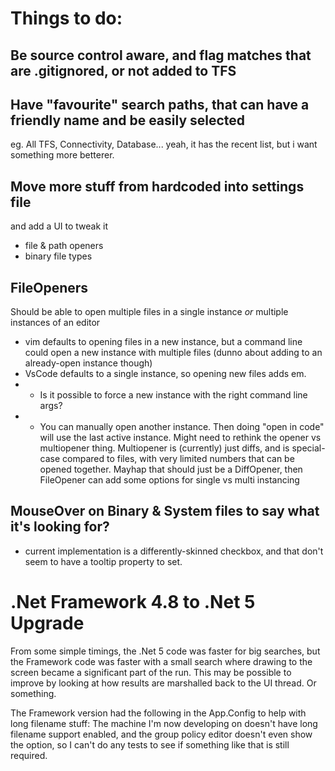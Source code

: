 # Things to do:

## Be source control aware, and flag matches that are .gitignored, or not added to TFS

## Have "favourite" search paths, that can have a friendly name and be easily selected
eg. All TFS, Connectivity, Database...
yeah, it has the recent list, but i want something more betterer.

## Move more stuff from hardcoded into settings file
and add a UI to tweak it
* file & path openers
* binary file types

## FileOpeners
Should be able to open multiple files in a single instance _or_ multiple instances of an editor
* vim defaults to opening files in a new instance, but a command line could open a new instance with multiple files (dunno about adding to an already-open instance though)
* VsCode defaults to a single instance, so opening new files adds em.
* * Is it possible to force a new instance with the right command line args?
* * You can manually open another instance. Then doing "open in code" will use the last active instance.
Might need to rethink the opener vs multiopener thing. Multiopener is (currently) just diffs, and is special-case compared to files, with very limited numbers that can be opened together. Mayhap that should just be a DiffOpener, then FileOpener can add some options for single vs multi instancing

## MouseOver on Binary & System files to say what it's looking for?
* current implementation is a differently-skinned checkbox, and that don't seem to have a tooltip property to set.


# .Net Framework 4.8 to .Net 5 Upgrade
From some simple timings, the .Net 5 code was faster for big searches, but the Framework code was faster with a small search where drawing to the screen became a significant part of the run. This may be possible to improve by looking at how results are marshalled back to the UI thread. Or something.

The Framework version had the following in the App.Config to help with long filename stuff:
  <runtime>
    <AppContextSwitchOverrides value="Switch.System.IO.UseLegacyPathHandling=false;Switch.System.IO.BlockLongPaths=false"/>
  </runtime>
The machine I'm now developing on doesn't have long filename support enabled, and the group policy editor doesn't even show the option, so I can't do any tests to see if something like that is still required.


